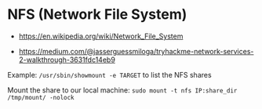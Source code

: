 # NFS (Network File System)

- <https://en.wikipedia.org/wiki/Network_File_System>

- <https://medium.com/@jasserguessmiloga/tryhackme-network-services-2-walkthrough-3631fdc14eb9>

Example:
`/usr/sbin/showmount -e TARGET` to list the NFS shares

Mount the share to our local machine:
`sudo mount -t nfs IP:share_dir /tmp/mount/ -nolock`